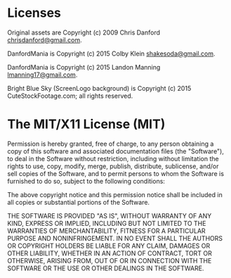 # Licenses

Original assets are Copyright (c) 2009 Chris Danford <chrisdanford@gmail.com>.

DanfordMania is Copyright (c) 2015 Colby Klein <shakesoda@gmail.com>.

DanfordMania is Copyright (c) 2015 Landon Manning <lmanning17@gmail.com>.

Bright Blue Sky (ScreenLogo background) is Copyright (c) 2015 CuteStockFootage.com; all rights reserved.

# The MIT/X11 License (MIT)

Permission is hereby granted, free of charge, to any person obtaining a copy
of this software and associated documentation files (the "Software"), to deal
in the Software without restriction, including without limitation the rights
to use, copy, modify, merge, publish, distribute, sublicense, and/or sell
copies of the Software, and to permit persons to whom the Software is
furnished to do so, subject to the following conditions:

The above copyright notice and this permission notice shall be included in all
copies or substantial portions of the Software.

THE SOFTWARE IS PROVIDED "AS IS", WITHOUT WARRANTY OF ANY KIND, EXPRESS OR
IMPLIED, INCLUDING BUT NOT LIMITED TO THE WARRANTIES OF MERCHANTABILITY,
FITNESS FOR A PARTICULAR PURPOSE AND NONINFRINGEMENT. IN NO EVENT SHALL THE
AUTHORS OR COPYRIGHT HOLDERS BE LIABLE FOR ANY CLAIM, DAMAGES OR OTHER
LIABILITY, WHETHER IN AN ACTION OF CONTRACT, TORT OR OTHERWISE, ARISING FROM,
OUT OF OR IN CONNECTION WITH THE SOFTWARE OR THE USE OR OTHER DEALINGS IN THE
SOFTWARE.
